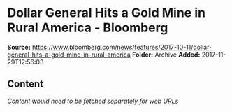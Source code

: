 # Dollar General Hits a Gold Mine in Rural America - Bloomberg

**Source:** https://www.bloomberg.com/news/features/2017-10-11/dollar-general-hits-a-gold-mine-in-rural-america
**Folder:** Archive
**Added:** 2017-11-29T12:56:03




## Content
*Content would need to be fetched separately for web URLs*
